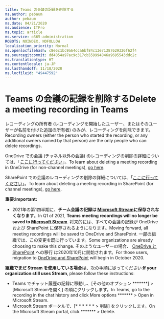```yaml
---
title: Teams の会議の記録を削除する
ms.author: pebaum
author: pebaum
ms.date: 04/21/2020
ms.audience: ITPro
ms.topic: article
ms.service: o365-administration
ROBOTS: NOINDEX, NOFOLLOW
localization_priority: Normal
ms.openlocfilehash: c8e6c1bc9a64cca6bf84c13e71387629326f62f4
ms.sourcegitcommit: dd4054a97ac9c317cb559994846a9695543ddc2c
ms.translationtype: HT
ms.contentlocale: ja-JP
ms.lasthandoff: 11/18/2020
ms.locfileid: "49447592"
---
```

# <a name="delete-a-meeting-recording-in-teams"></a><span data-ttu-id="75a38-102">Teams の会議の記録を削除する</span><span class="sxs-lookup"><span data-stu-id="75a38-102">Delete a meeting recording in Teams</span></span>

<span data-ttu-id="75a38-103">レコーディングの所有者 (レコーディングを開始したユーザー、またはそのユーザーが名前を付けた追加の所有者) のみが、レコーディングを削除できます。</span><span class="sxs-lookup"><span data-stu-id="75a38-103">Recording owners (either the person who started the recording, or any additional owners named by that person) are the only people who can delete recordings.</span></span>  

<span data-ttu-id="75a38-104">OneDrive での会議 (チャネル以外の会議) のレコーディングの削除の詳細については、「[ここに行ってください](https://support.microsoft.com/office/21fe345a-e488-4fa7-932b-f053c1bebe8a)」。</span><span class="sxs-lookup"><span data-stu-id="75a38-104">To learn about deleting a meeting recording in OneDrive (for non-channel meetings),  [go here](https://support.microsoft.com/office/21fe345a-e488-4fa7-932b-f053c1bebe8a).</span></span>  

<span data-ttu-id="75a38-105">SharePoint での会議のレコーディングの削除の詳細については、「[ここに行ってください](https://support.microsoft.com/office/71f3c90a-0d24-4d80-8b66-f88234b79a52)」。</span><span class="sxs-lookup"><span data-stu-id="75a38-105">To learn about deleting a meeting recording in SharePoint (for channel meetings),  [go here](https://support.microsoft.com/office/71f3c90a-0d24-4d80-8b66-f88234b79a52).</span></span>  

<span data-ttu-id="75a38-106">**重要:**</span><span class="sxs-lookup"><span data-stu-id="75a38-106">**Important:**</span></span>

- <span data-ttu-id="75a38-107">2021年の第1四半期に、**チーム会議の記録は [Microsoft Stream](https://stream.microsoft.com/)に保存されなくなります**。</span><span class="sxs-lookup"><span data-stu-id="75a38-107">In Q1 of 2021, **Teams meeting recordings will no longer be saved to  [Microsoft Stream](https://stream.microsoft.com/)**.</span></span> <span data-ttu-id="75a38-108">将来的には、すべての会議の記録が OneDrive および SharePoint に保存されるようになります。</span><span class="sxs-lookup"><span data-stu-id="75a38-108">Moving forward, all meeting recordings will be saved to OneDrive and SharePoint.</span></span> <span data-ttu-id="75a38-109">一部の組織では、この変更を既に行っています。</span><span class="sxs-lookup"><span data-stu-id="75a38-109">Some organizations are already choosing to make this change.</span></span> <span data-ttu-id="75a38-110">そのようなユーザーの場合、  [OneDrive と SharePoint](https://docs.microsoft.com/MicrosoftTeams/tmr-meeting-recording-change) への移行 は2020年10月に開始されます。</span><span class="sxs-lookup"><span data-stu-id="75a38-110">For those users, migration to  [OneDrive and SharePoint](https://docs.microsoft.com/MicrosoftTeams/tmr-meeting-recording-change)  will begin in October 2020.</span></span>

<span data-ttu-id="75a38-111">**組織でまだ Stream を使用している場合は**、次の手順に従ってください:</span><span class="sxs-lookup"><span data-stu-id="75a38-111">**If your organization still uses Stream**, please follow these instructions:</span></span>

- <span data-ttu-id="75a38-112">Teams でチャット履歴の記録に移動し、[その他のオプション \*\*\*\*\*\*\*] > [Microsoft Streamを開く] の順にクリックします。</span><span class="sxs-lookup"><span data-stu-id="75a38-112">In Teams, go to the recording in the chat history and click More options  \*\*\*\*\*\*\*  > Open in Microsoft Stream.</span></span>
- <span data-ttu-id="75a38-113">Microsoft Stream ポータルで、[\* \* \* \* \* \* > 削除] をクリックします。</span><span class="sxs-lookup"><span data-stu-id="75a38-113">On the Microsoft Stream portal, click  \*\*\*\*\*\*\* > Delete.</span></span>
